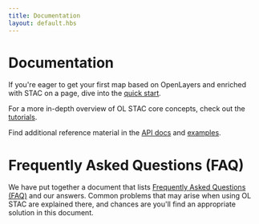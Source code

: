```yaml
---
title: Documentation
layout: default.hbs
---
```


# Documentation

If you're eager to get your first map based on OpenLayers and enriched with STAC on a page, dive into the [quick start](./quickstart.html).

For a more in-depth overview of OL STAC core concepts, check out the [tutorials](./tutorials/).

Find additional reference material in the [API docs](/ol-stac/en/latest/apidoc/) and [examples](/ol-stac/en/latest/examples/).

# Frequently Asked Questions (FAQ)

We have put together a document that lists [Frequently Asked Questions (FAQ)](./faq.html) and our answers. Common problems that may arise when using OL STAC are explained there, and chances are you'll find an appropriate solution in this document.
